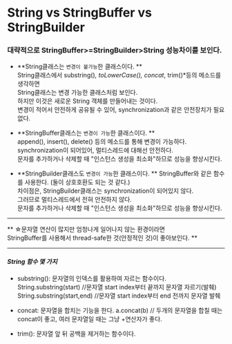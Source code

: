 String vs StringBuffer vs StringBuilder
================

### 대략적으로 StringBuffer>=StringBuilder>String 성능차이를 보인다.

+ **String클래스는 `변경이 불가능`한 클래스이다. **  
	String클래스에서 substring()*, toLowerCase(), concat*, trim()*등의 메소드를 생각하면   
	String클래스는 변경 가능한 클래스처럼 보인다.    
	하지만 이것은 새로운 String 객체를 만들어내는 것이다.    
	변경이 적어서 안전하게 공유될 수 있어, synchronization과 같은 안전장치가 필요없다.    

- **StringBuffer클래스는 `변경이 가능`한 클래스이다. **   
	append(), insert(), delete() 등의 메소드를 통해 변경이 가능하다.   
	synchronization이 되어있어, 멀티스레드에 대해선 안전하다.   
	문자를 추가하거나 삭제할 때 "인스턴스 생성을 최소화"하므로 성능을 향상시킨다.    

* **StringBuilder클래스도 `변경이 가능`한 클래스이다.  ** 
	StringBuffer와 같은 함수를 사용한다. (둘이 상호호환도 되는 것 같다.)   
	차이점은, StringBuilder클래스는 synchronization이 되어있지 않다.   
	그러므로 멀티스레드에서 전혀 안전하지 않다.   
	문자를 추가하거나 삭제할 때 "인스턴스 생성을 최소화"하므로 성능을 향상시킨다.   
	    
* * *

 ** ☆문자열 연산이 많지만 엄청나게 일어나지 않는 환경이라면    
   StringBuffer를 사용해서 thread-safe한 것(안정적인 것)이 좋아보인다. **

----------------------------------------------------------------------------
#### _String 함수 몇 가지_

* substring(): 문자열의 인덱스를 활용하여 자르는 함수이다.
    String.substring(start) //문자열 start index부터 끝까지 문자열 자르기(발췌)
    String.substring(start,end) //문자열 start index부터 end 전까지 문자열 발췌

+ concat: 문자열을 합치는 기능을 한다.
    a.concat(b) // 두개의 문자열을 합칠 때는 concat이 좋고, 여러 문자열일 때는 그냥 +연산자가 좋다.

- trim(): 문자열 앞 뒤 공백을 제거하는 함수이다.
